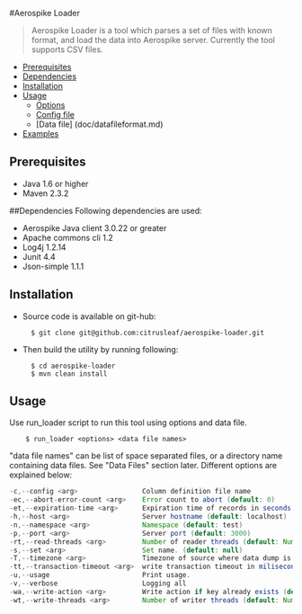 #Aerospike Loader
> Aerospike Loader is a tool which parses a set of files with known format, and load the data into Aerospike server. Currently the tool supports CSV files.

- [Prerequisites](#Prerequisites)
- [Dependencies](#Dependencies)
- [Installation](#Installation)
- [Usage](#Usage)
    - [Options](doc/options.md)
    - [Config file](doc/configformatt.md)
    - [Data file] (doc/datafileformat.md)
- [Examples](doc/examples.md)


<a name="Prerequisites"></a>
## Prerequisites
* Java 1.6 or higher
* Maven 2.3.2

<a name="Dependencies"></a>
##Dependencies
Following dependencies are used:
* Aerospike Java client 3.0.22 or greater
* Apache commons cli 1.2
* Log4j 1.2.14
* Junit 4.4
* Json-simple 1.1.1

<a name="Installation"></a>
## Installation
* Source code is available on git-hub:

        $ git clone git@github.com:citrusleaf/aerospike-loader.git

* Then build the utility by running following:

        $ cd aerospike-loader
        $ mvn clean install

<a name="Usage"></a>
## Usage
Use run_loader script to run this tool using options and data file.  
    
        $ run_loader <options> <data file names>
"data file names" can be list of space separated files, or a directory name containing data files. See "Data Files" section later.
Different options are explained below:

``` java
-c,--config <arg>                Column definition file name
-ec,--abort-error-count <arg>    Error count to abort (default: 0)
-et,--expiration-time <arg>      Expiration time of records in seconds (default: never expire)
-h,--host <arg>                  Server hostname (default: localhost)
-n,--namespace <arg>             Namespace (default: test)
-p,--port <arg>                  Server port (default: 3000)
-rt,--read-threads <arg>         Number of reader threads (default: Number of cores * 1)
-s,--set <arg>                   Set name. (default: null)
-T,--timezone <arg>              Timezone of source where data dump is taken (default: local timezone)
-tt,--transaction-timeout <arg>  write transaction timeout in miliseconds(default: No timeout)
-u,--usage                       Print usage.
-v,--verbose                     Logging all
-wa,--write-action <arg>         Write action if key already exists (default: update)
-wt,--write-threads <arg>        Number of writer threads (default: Number of cores * 5)

```

